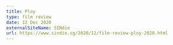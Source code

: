 ```yaml
---
title: Ploy
type: film review
date: 12 Dec 2020
externalSiteName: SINdie
url: https://www.sindie.sg/2020/12/film-review-ploy-2020.html
---
```

